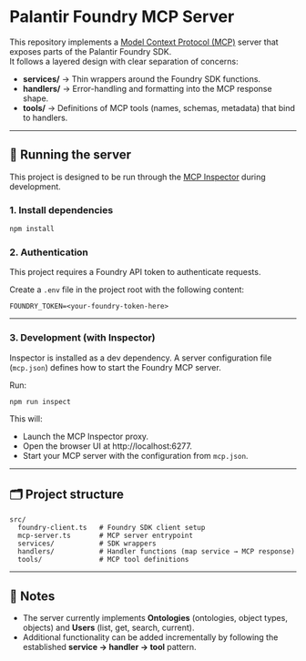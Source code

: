 # Palantir Foundry MCP Server

This repository implements a [Model Context Protocol
(MCP)](https://github.com/modelcontextprotocol) server that exposes
parts of the Palantir Foundry SDK.\
It follows a layered design with clear separation of concerns:

- **services/** → Thin wrappers around the Foundry SDK functions.
- **handlers/** → Error-handling and formatting into the MCP response
  shape.
- **tools/** → Definitions of MCP tools (names, schemas, metadata)
  that bind to handlers.

---

## 🚀 Running the server

This project is designed to be run through the [MCP
Inspector](https://github.com/modelcontextprotocol/inspector) during
development.

### 1. Install dependencies

```bash
npm install
```

### 2. Authentication

This project requires a Foundry API token to authenticate requests.

Create a `.env` file in the project root with the following content:

```env
FOUNDRY_TOKEN=<your-foundry-token-here>
```

---

### 3. Development (with Inspector)

Inspector is installed as a dev dependency. A server configuration file
(`mcp.json`) defines how to start the Foundry MCP server.

Run:

```bash
npm run inspect
```

This will:

- Launch the MCP Inspector proxy.
- Open the browser UI at http://localhost:6277.
- Start your MCP server with the configuration from `mcp.json`.

---

## 🗂 Project structure

    src/
      foundry-client.ts   # Foundry SDK client setup
      mcp-server.ts       # MCP server entrypoint
      services/           # SDK wrappers
      handlers/           # Handler functions (map service → MCP response)
      tools/              # MCP tool definitions

---

## 📝 Notes

- The server currently implements **Ontologies** (ontologies, object
  types, objects) and **Users** (list, get, search, current).
- Additional functionality can be added incrementally by following the
  established **service → handler → tool** pattern.
